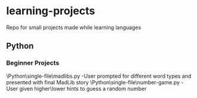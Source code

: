 # learning-projects
Repo for small projects made while learning languages

## Python
### Beginner Projects
\Python\single-file\madlibs.py
-User prompted for different word types and presented with final MadLib story
\Python\single-file\number-game.py
-User given higher\lower hints to guess a random number